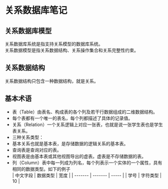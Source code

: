 # 关系数据库笔记

关系数据库模型    
------------------------------------------
关系数据库系统是指支持关系模型的数据库系统。    
关系数据模型是指关系数据结构、关系操作集合和关系完整性约束。    

关系数据结构    
----------------------------------------
关系数据结构只包含一种数据结构，就是关系。    

基本术语    
-----------------------------------------
- 表（Table）由表名、构成表的各个列及若干行数据组成的二维数据结构。    
 - 每个表都有一个唯一的表名，每个列都描述了具体的记录值。    
- 关系（Relation）一个关系逻辑上对应一张表，也就是说一张学生表也是学生表关系。    
 - 三种关系类型：
  - 基本关系也就是基本表，是存储数据的逻辑关系的基本表。
  - 查询表是查询对应的表。
  - 视图表是由基本表或其他视图导出的虚表。虚表是不存储数据的表。
- 列（Column）表中每一列成为列名，每个列表示一个实体的一个属性，具有相同的数据类型。如下的例子   
| 中文字段 | 数据类型 | 宽度 |
| ------- | ------- | ----- |
| 学号    | 字符类型 | 10    |